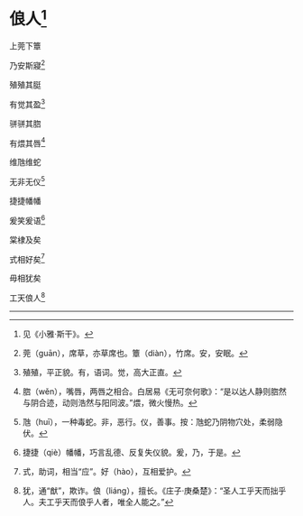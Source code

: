    

# 俍人[^1]

上莞下簟

乃安斯寢[^2]

殖殖其脡

有觉其盈[^3]

骈骈其脗

有煨其唇[^4]

维虺维蛇

无非无仪[^5]

捷捷幡幡

爰笑爰语[^6]

棠棣及矣

式相好矣[^7]

毋相犹矣

工天俍人[^8]

* * *

[^1]: 见《小雅·斯干》。
[^2]: 莞（guān），席草，亦草席也。簟（diàn），竹席。安，安眠。
[^3]: 殖殖，平正貌。有，语词。觉，高大正直。
[^4]: 脗（wěn），嘴唇，两唇之相合。白居易《无可奈何歌》：“是以达人静则脗然与阴合迹，动则浩然与阳同波。”煨，微火慢热。
[^5]: 虺（huī），一种毒蛇。非，恶行。仪，善事。按：虺蛇乃阴物穴处，柔弱隐伏。
[^6]: 捷捷（qiè）幡幡，巧言乱德、反复失仪貌。爰，乃，于是。
[^7]: 式，助词，相当“应”。好（hào），互相爱护。
[^8]: 犹，通“猷”，欺诈。俍（liáng），擅长。《庄子·庚桑楚》：“圣人工乎天而拙乎人。夫工乎天而俍乎人者，唯全人能之。”